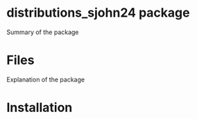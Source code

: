 # distributions_sjohn24 package

 Summary of the package

# Files

Explanation of the package

# Installation